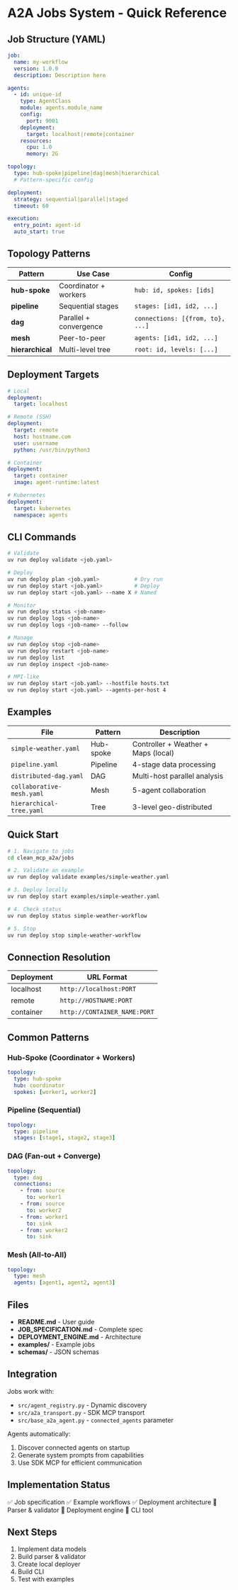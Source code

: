 # A2A Jobs System - Quick Reference

## Job Structure (YAML)

```yaml
job:
  name: my-workflow
  version: 1.0.0
  description: Description here

agents:
  - id: unique-id
    type: AgentClass
    module: agents.module_name
    config:
      port: 9001
    deployment:
      target: localhost|remote|container
    resources:
      cpu: 1.0
      memory: 2G

topology:
  type: hub-spoke|pipeline|dag|mesh|hierarchical
  # Pattern-specific config

deployment:
  strategy: sequential|parallel|staged
  timeout: 60

execution:
  entry_point: agent-id
  auto_start: true
```

## Topology Patterns

| Pattern | Use Case | Config |
|---------|----------|--------|
| **hub-spoke** | Coordinator + workers | `hub: id, spokes: [ids]` |
| **pipeline** | Sequential stages | `stages: [id1, id2, ...]` |
| **dag** | Parallel + convergence | `connections: [{from, to}, ...]` |
| **mesh** | Peer-to-peer | `agents: [id1, id2, ...]` |
| **hierarchical** | Multi-level tree | `root: id, levels: [...]` |

## Deployment Targets

```yaml
# Local
deployment:
  target: localhost

# Remote (SSH)
deployment:
  target: remote
  host: hostname.com
  user: username
  python: /usr/bin/python3

# Container
deployment:
  target: container
  image: agent-runtime:latest

# Kubernetes
deployment:
  target: kubernetes
  namespace: agents
```

## CLI Commands

```bash
# Validate
uv run deploy validate <job.yaml>

# Deploy
uv run deploy plan <job.yaml>           # Dry run
uv run deploy start <job.yaml>          # Deploy
uv run deploy start <job.yaml> --name X # Named

# Monitor
uv run deploy status <job-name>
uv run deploy logs <job-name>
uv run deploy logs <job-name> --follow

# Manage
uv run deploy stop <job-name>
uv run deploy restart <job-name>
uv run deploy list
uv run deploy inspect <job-name>

# MPI-like
uv run deploy start <job.yaml> --hostfile hosts.txt
uv run deploy start <job.yaml> --agents-per-host 4
```

## Examples

| File | Pattern | Description |
|------|---------|-------------|
| `simple-weather.yaml` | Hub-spoke | Controller + Weather + Maps (local) |
| `pipeline.yaml` | Pipeline | 4-stage data processing |
| `distributed-dag.yaml` | DAG | Multi-host parallel analysis |
| `collaborative-mesh.yaml` | Mesh | 5-agent collaboration |
| `hierarchical-tree.yaml` | Tree | 3-level geo-distributed |

## Quick Start

```bash
# 1. Navigate to jobs
cd clean_mcp_a2a/jobs

# 2. Validate an example
uv run deploy validate examples/simple-weather.yaml

# 3. Deploy locally
uv run deploy start examples/simple-weather.yaml

# 4. Check status
uv run deploy status simple-weather-workflow

# 5. Stop
uv run deploy stop simple-weather-workflow
```

## Connection Resolution

| Deployment | URL Format |
|------------|------------|
| localhost | `http://localhost:PORT` |
| remote | `http://HOSTNAME:PORT` |
| container | `http://CONTAINER_NAME:PORT` |

## Common Patterns

### Hub-Spoke (Coordinator + Workers)
```yaml
topology:
  type: hub-spoke
  hub: coordinator
  spokes: [worker1, worker2]
```

### Pipeline (Sequential)
```yaml
topology:
  type: pipeline
  stages: [stage1, stage2, stage3]
```

### DAG (Fan-out + Converge)
```yaml
topology:
  type: dag
  connections:
    - from: source
      to: worker1
    - from: source
      to: worker2
    - from: worker1
      to: sink
    - from: worker2
      to: sink
```

### Mesh (All-to-All)
```yaml
topology:
  type: mesh
  agents: [agent1, agent2, agent3]
```

## Files

- **README.md** - User guide
- **JOB_SPECIFICATION.md** - Complete spec
- **DEPLOYMENT_ENGINE.md** - Architecture
- **examples/** - Example jobs
- **schemas/** - JSON schemas

## Integration

Jobs work with:
- `src/agent_registry.py` - Dynamic discovery
- `src/a2a_transport.py` - SDK MCP transport
- `src/base_a2a_agent.py` - `connected_agents` parameter

Agents automatically:
1. Discover connected agents on startup
2. Generate system prompts from capabilities
3. Use SDK MCP for efficient communication

## Implementation Status

✅ Job specification
✅ Example workflows
✅ Deployment architecture
🚧 Parser & validator
🚧 Deployment engine
🚧 CLI tool

## Next Steps

1. Implement data models
2. Build parser & validator
3. Create local deployer
4. Build CLI
5. Test with examples
